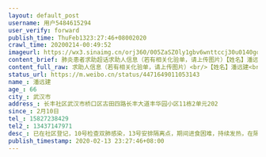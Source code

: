 ```yaml
---
layout: default_post
username: 用户5484615294
user_verify: forward
publish_time: ThuFeb1323:27:46+08002020
crawl_time: 20200214-00:49:52
imageurl: https://wx3.sinaimg.cn/orj360/005ZaSZ0ly1gbv6wnttccj30u0140go4.jpg
content_brief: 肺炎患者求助超话求助人信息（若有相关化验单，请上传图片）【姓名】潘远建【年龄】66【所在城市】武汉市【所在小区、社区】长丰社区 武汉市桥口区古田四路长丰大道丰华园小区11栋2单元202【患病时间】2月10日【联系方式】15827238429【其他紧急联系人】13437147971【病情描述】已在社区登 ...全文
content_full_raw: 求助人信息（若有相关化验单，请上传图片）<br/>【姓名】潘远建<br/>【年龄】66<br/>【所在城市】武汉市<br/>【所在小区、社区】长丰社区武汉市桥口区古田四路长丰大道丰华园小区11栋2单元202<br/>【患病时间】2月10日<br/>【联系方式】15827238429<br/>【其他紧急联系人】13437147971<br/>【病情描述】已在社区登记，10号检查双肺感染，13号安排隔离点，期间进食困难，持续发热，在隔离点检测血氧饱和度偏低，隔离点无法安置，由于在去隔离点是来回步行了一个多小时，回家后开始出现呼吸困难缺氧症状，社区也不给联系病床，病人呼吸困难，急需送往医院救治，希望政府能够按照“应收则收，应治则治”的要求收治危重病人，不要再让生命输在救治的起跑线上了，目前病情还在加剧中，家中无人照顾一人在家非常危险。
status_url: https://m.weibo.cn/status/4471649011053143
name_: 潘远建
age_: 66
city_: 武汉市
address_: 长丰社区武汉市桥口区古田四路长丰大道丰华园小区11栋2单元202
since_: 2月10日
tel_: 15827238429
tel2_: 13437147971
desc_: 已在社区登记，10号检查双肺感染，13号安排隔离点，期间进食困难，持续发热，在隔离点检测血氧饱和度偏低，隔离点无法安置，由于在去隔离点是来回步行了一个多小时，回家后开始出现呼吸困难缺氧症状，社区也不给联系病床，病人呼吸困难，急需送往医院救治，希望政府能够按照“应收则收，应治则治”的要求收治危重病人，不要再让生命输在救治的起跑线上了，目前病情还在加剧中，家中无人照顾一人在家非常危险。
publish_timestamp: 2020-02-13 23:27:46+08:00
---
```

